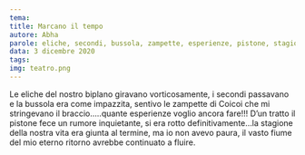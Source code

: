 ```yaml
---
tema:
title: Marcano il tempo
autore: Abha
parole: eliche, secondi, bussola, zampette, esperienze, pistone, stagione, fluire
data: 3 dicembre 2020
tags: 
img: teatro.png
---
```

Le eliche del nostro biplano giravano vorticosamente, i secondi passavano e la bussola era come impazzita, sentivo le zampette di Coicoi che mi stringevano il braccio…..quante esperienze voglio ancora fare!!! D’un tratto il pistone fece un rumore inquietante, si era rotto definitivamente…la stagione della nostra vita era giunta al termine, ma io non avevo paura, il vasto fiume del mio eterno ritorno avrebbe continuato a fluire.
